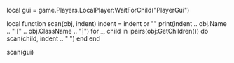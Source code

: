 local gui = game.Players.LocalPlayer:WaitForChild("PlayerGui")

local function scan(obj, indent)
    indent = indent or ""
    print(indent .. obj.Name .. " [" .. obj.ClassName .. "]")
    for _, child in ipairs(obj:GetChildren()) do
        scan(child, indent .. "  ")
    end
end

scan(gui)